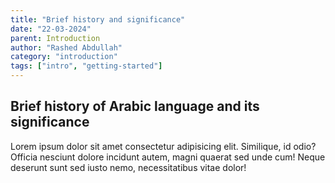 ```yaml
---
title: "Brief history and significance"
date: "22-03-2024"
parent: Introduction
author: "Rashed Abdullah"
category: "introduction"
tags: ["intro", "getting-started"]
---
```


## Brief history of Arabic language and its significance

Lorem ipsum dolor sit amet consectetur adipisicing elit. Similique, id
odio? Officia nesciunt dolore incidunt autem, magni quaerat sed unde cum!
Neque deserunt sunt sed iusto nemo, necessitatibus vitae dolor!
